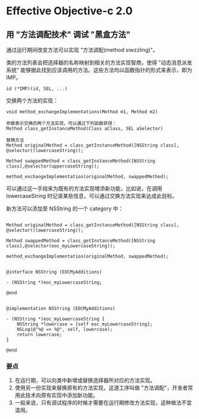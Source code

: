 # Effective Objective-c 2.0

## 用 "方法调配技术" 调试 "黑盒方法"

通过运行期间改变方法可以实现 "方法调配(method siwzzling)"。

类的方法列表会把选择器的名称映射到相关的方法实现智商，使得 "动态消息派发系统" 能够据此找到应该调用的方法。这些方法均以函数指针的形式来表示，即为 IMP。

```
id (*IMP)(id, SEL, ...)
```

交换两个方法的实现：

```
void method_exchangeImplementations(Method m1, Method m2)

参数表示交换的两个方法实现，可以通过下列函数获得：
Method class_getInstanceMethod(Class aClass, SEL aSelector)
```

```
替换方法
Method originalMethod = class_getInstanceMethod([NSString class], @selector((lowercaseString));

Method swappedMethod = class_getInstanceMethod([NSString class],@selector(uppercaseString));

method_exchangeImplementatios(originalMethod, swappedMethod);

```

可以通过这一手段来为既有的方法实现增添新功能，比如说，在调用 lowercaseString 时记录某些信息，可以通过交换方法实现来达成此目标。

新方法可以添加至 NSString 的一个 category 中：

```

Method originalMethod = class_getInstanceMethod([NSString class], @selector((lowercaseString));

Method swappedMethod = class_getInstanceMethod([NSString class],@selector(eoc_myLowercaseString));

method_exchangeImplementatios(originalMethod, swappedMethod);


@interface NSString (EOCMyAdditions)

- (NSString *)eoc_myLowercaseString;

@end


@implementation NSString (EOCMyAdditions)

- (NSString *)eoc_myLowercaseString {
	NSString *lowercase = [self eoc_myLowercaseString];
	NSLog(@"%@ => %@", self, lowercase);
	return lowercase;
}

@end
```
### 要点
1. 在运行期，可以向类中新增或替换选择器所对应的方法实现。
2. 使用另一份实现来替换原有的方法实现，这道工序叫做 "方法调配"，开发者常用此技术向原有实现中添加新功能。
3. 一般来说，只有调试程序的时候才需要在运行期修改方法实现，这种做法不宜滥用。

